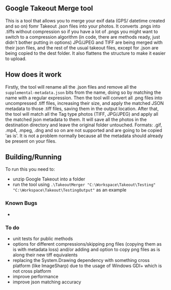 ## Google Takeout Merge tool
This is a tool that allows you to merge your exif data (GPS/ datetime created and so on) fomr Takeout .json files into your photos. It converts .pngs into .tiffs without compression so if you have a lot of .pngs you might want to switch to a compression algorithm (in code, there are methods ready, just didn't bother putting in options)
JPG/JPEG and TIFF are being merged with their json files, and the rest of the usual takeout files, except for .json are being copied to the dest folder. It also flattens the structure to make it easier to upload.

## How does it work
Firstly, the tool will rename all the .json files and remove all the `supplemental-metadata.json` bits from the name, doing so by matching the name with a regular expression.
Then the tool will convert all .png files into uncompressed .tiff files, increasing their size, and apply the matched JSON metadata to those .tiff files, saving them in the output location.
After that, the tool will match all the Tag type photos (TIFF, JPG/JPEG) and apply all the matched json metadata to them.
It will save all the photos in the destination directory and leave the original folder untouched. 
Formats: .gif, .mp4, .mpeg, .dng and so on are not supported and are going to be copied 'as is'. It is not a problem normally because all the metadata should already be present on your files.

## Building/Running
To run this you need to:
- unzip Google Takeout into a folder
- run the tool using `.\TakeoutMerger "C:\Workspace\Takeout\Testing" "C:\Workspace\Takeout\TestingOutput"` as an example

### Known Bugs
- 

### To do
- unit tests for public methods
- options for different compressions/skipping png files (copying them as is with metadata loss) and/or adding and option to copy png files as is along their new tiff equivalents
- replacing the  System.Drawing dependency with something cross platform (like ImageSharp) due to the usage of Windows GDI+ which is not cross platform
- improve performance
- improve json matching accuracy

